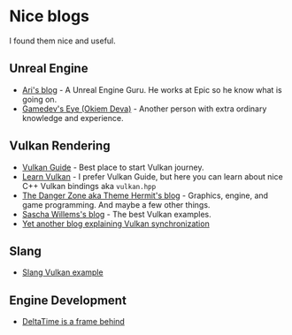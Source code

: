 # Nice blogs
I found them nice and useful.

## Unreal Engine
* [Ari's blog](https://ari.games/) - A Unreal Engine Guru. He works at Epic so he
    know what is going on.
* [Gamedev's Eye (Okiem Deva)](https://www.youtube.com/@OkiemDeva) - Another person
    with extra ordinary knowledge and experience.

## Vulkan Rendering
* [Vulkan Guide](https://vkguide.dev/) - Best place to start Vulkan journey.
* [Learn Vulkan](https://cpp-gamedev.github.io/learn-vulkan/index.html) - I prefer Vulkan Guide, but here you can learn about nice C++ Vulkan bindings aka `vulkan.hpp`
* [The Danger Zone aka Theme Hermit's blog](https://therealmjp.github.io/) - Graphics, engine, and game programming. And maybe a few other things. 
* [Sascha Willems's blog](https://www.saschawillems.de/) - The best Vulkan examples. 
* [Yet another blog explaining Vulkan synchronization](https://themaister.net/blog/2019/08/14/yet-another-blog-explaining-vulkan-synchronization/)

## Slang
* [Slang Vulkan example](https://www.saschawillems.de/blog/2025/06/03/shaders-for-vulkan-samples-now-also-available-in-slang/)

## Engine Development
* [DeltaTime is a frame behind](https://theorangeduck.com/page/delta-time-frame-behind)

